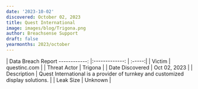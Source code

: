 ```yaml
---
date: '2023-10-02'
discovered: October 02, 2023
title: Quest International
image: images/blog/Trigona.png
author: Breachsense Support
draft: false
yearmonths: 2023/october
---
```



| Data Breach Report
------------:     |:-------------:    | :-----:|
| Victim      | questinc.com      | 
| Threat Actor      | Trigona      | 
| Date Discovered      | Oct 02, 2023      | 
| Description      | Quest International is a provider of turnkey and customized display solutions.      | 
| Leak Size      | Unknown      | 

